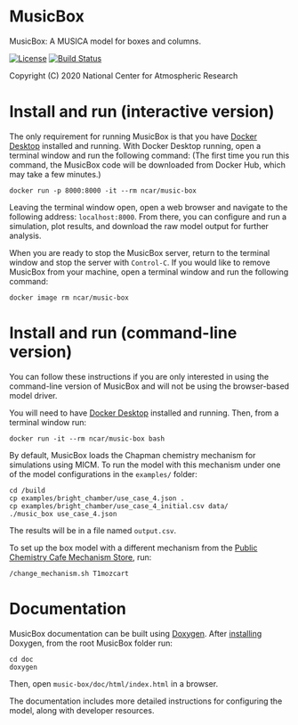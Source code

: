 
MusicBox
========

MusicBox: A MUSICA model for boxes and columns.

[![License](https://img.shields.io/github/license/NCAR/music-box.svg)](https://github.com/NCAR/music-box/blob/main/LICENSE) [![Build Status](https://travis-ci.com/NCAR/music-box.svg?branch=main)](https://travis-ci.com/NCAR/music-box)

Copyright (C) 2020 National Center for Atmospheric Research

# Install and run (interactive version)

The only requirement for running MusicBox is that you have [Docker Desktop](https://www.docker.com/get-started) installed and running. With Docker Desktop running, open a terminal window and run the following command: (The first time you run this command, the MusicBox code will be downloaded from Docker Hub, which may take a few minutes.)

```
docker run -p 8000:8000 -it --rm ncar/music-box
```

Leaving the terminal window open, open a web browser and navigate to the following address: `localhost:8000`. From there, you can configure and run a simulation, plot results, and download the raw model output for further analysis.

When you are ready to stop the MusicBox server, return to the terminal window and stop the server with `Control-C`. If you would like to remove MusicBox from your machine, open a terminal window and run the following command:

```
docker image rm ncar/music-box
```

# Install and run (command-line version)

You can follow these instructions if you are only interested in using the command-line version of MusicBox and will not be using the browser-based model driver.

You will need to have [Docker Desktop](https://www.docker.com/get-started) installed and running. Then, from a terminal window run:

```
docker run -it --rm ncar/music-box bash
```

By default, MusicBox loads the Chapman chemistry mechanism for simulations using MICM. To run the model with this mechanism under one of the model configurations in the `examples/` folder:

```
cd /build
cp examples/bright_chamber/use_case_4.json .
cp examples/bright_chamber/use_case_4_initial.csv data/
./music_box use_case_4.json
```

The results will be in a file named `output.csv`.

To set up the box model with a different mechanism from the [Public Chemistry Cafe Mechanism Store](https://www.acom.ucar.edu/cafe), run:

```
/change_mechanism.sh T1mozcart
```

# Documentation

MusicBox documentation can be built using [Doxygen](https://www.doxygen.nl). After [installing](https://www.doxygen.nl/download.html) Doxygen, from the root MusicBox folder run:

```
cd doc
doxygen
```
Then, open `music-box/doc/html/index.html` in a browser.

The documentation includes more detailed instructions for configuring the model, along with developer resources.

